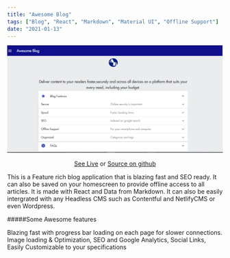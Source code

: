 ```yaml
---
title: "Awesome Blog"
tags: ["Blog", "React", "Markdown", "Material UI", "Offline Support"]
date: "2021-01-13"
---
```


![awesome-blog](./awesome.PNG)

<div align="center">
    <a alt="Live" href="https://minimal-awesome-blog.netlify.app/">See Live</a> or
    <a alt="Live" href="https://github.com/mkimbo/mkimbo">Source on github</a>
</div>

This is a Feature rich blog application that is blazing fast and SEO ready. It can also be saved on your homescreen to provide offline access to all articles. It is made with React and Data from Markdown. It can also be easily intergrated with any Headless CMS such as Contentful and NetlifyCMS or even Wordpress.

#####Some Awesome features

Blazing fast with progress bar loading on each page for slower connections.
Image loading & Optimization,
SEO and Google Analytics,
Social Links,
Easily Customizable to your specifications
